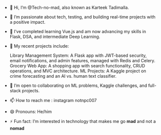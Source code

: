 - 👋 Hi, I’m @Tech-no-mad, also known as Karteek Tadimalla.
- 👀 I’m passionate about tech, testing, and building real-time projects with a positive impact.
- 🌱 I’ve completed learning Vue.js and am now advancing my skills in Flask, DSA, and intermediate Deep Learning.
- 💼 My recent projects include:

    Library Management System: A Flask app with JWT-based security, email notifications, and admin features, managed with Redis and Celery.
    Grocery Web App: A shopping app with search functionality, CRUD operations, and MVC architecture.
    ML Projects: A Kaggle project on crime forecasting and an AI vs. human text classifier.

- 💞️ I’m open to collaborating on ML problems, Kaggle challenges, and full-stack projects.
- 📫 How to reach me : instagram notnpc007
- 😄 Pronouns: He/him
- ⚡ Fun fact: I’m interested in technology that makes me go **mad** and not a **nomad**

<!---
Tech-no-mad/Tech-no-mad is a ✨ special ✨ repository because its `README.md` (this file) appears on your GitHub profile.
You can click the Preview link to take a look at your changes.
--->
